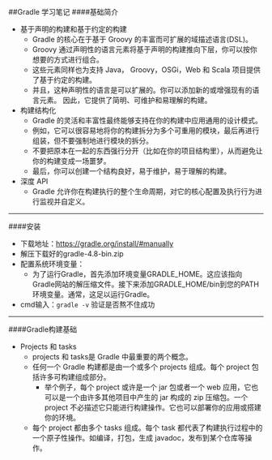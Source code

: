 ##Gradle 学习笔记
####基础简介
- 基于声明的构建和基于约定的构建
	- Gradle 的核心在于基于 Groovy 的丰富而可扩展的域描述语言(DSL)。 
	- Groovy 通过声明性的语言元素将基于声明的构建推向下层，你可以按你想要的方式进行组合。 
	- 这些元素同样也为支持 Java， Groovy，OSGi，Web 和 Scala 项目提供了基于约定的构建。 
	- 并且，这种声明性的语言是可以扩展的。你可以添加新的或增强现有的语言元素。 因此，它提供了简明、可维护和易理解的构建。
- 构建结构化
	- Gradle 的灵活和丰富性最终能够支持在你的构建中应用通用的设计模式。
	-  例如，它可以很容易地将你的构建拆分为多个可重用的模块，最后再进行组装，但不要强制地进行模块的拆分。 
	-  不要把原本在一起的东西强行分开（比如在你的项目结构里），从而避免让你的构建变成一场噩梦。 
	-  最后，你可以创建一个结构良好，易于维护，易于理解的构建。
- 深度 API
	- Gradle 允许你在构建执行的整个生命周期，对它的核心配置及执行行为进行监视并自定义。

----------
####安装
- 下载地址：https://gradle.org/install/#manually
- 解压下载好的gradle-4.8-bin.zip
- 配置系统环境变量：
	- 为了运行Gradle，首先添加环境变量GRADLE_HOME。这应该指向Gradle网站的解压缩文件。接下来添加GRADLE_HOME/bin到您的PATH环境变量。通常，这足以运行Gradle。
- cmd输入：`gradle -v` 验证是否熬不住成功 

----------
####Gradle构建基础
- Projects 和 tasks
	- projects 和 tasks是 Gradle 中最重要的两个概念。
	- 任何一个 Gradle 构建都是由一个或多个 projects 组成。每个 project 包括许多可构建组成部分。
		- 举个例子，每个 project 或许是一个 jar 包或者一个 web 应用，它也可以是一个由许多其他项目中产生的 jar 构成的 zip 压缩包。一个 project 不必描述它只能进行构建操作。它也可以部署你的应用或搭建你的环境。
	- 每个 project 都由多个 tasks 组成。每个 task 都代表了构建执行过程中的一个原子性操作。如编译，打包，生成 javadoc，发布到某个仓库等操作。

